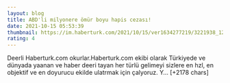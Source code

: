```yaml
--- 
layout: blog
title: ABD'li milyonere ömür boyu hapis cezası!
date: 2021-10-15 05:53:39
thumbnail: https://im.haberturk.com/2021/10/15/ver1634277219/3221938_1200x627.jpg
rating: 4
---
```

Deerli Haberturk.com okurlar.Haberturk.com ekibi olarak Türkiyede ve dünyada yaanan ve haber deeri tayan her türlü gelimeyi sizlere en hzl, en objektif ve en doyurucu ekilde ulatrmak için çalyoruz. Y… [+2178 chars]